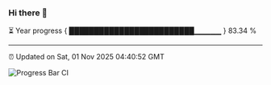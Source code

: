 ### Hi there 👋

⏳ Year progress { █████████████████████████▁▁▁▁▁ } 83.34 %

---

⏰ Updated on Sat, 01 Nov 2025 04:40:52 GMT

![Progress Bar CI](https://github.com/IshwaranRudhara/GIT-ACTION/workflows/Progress%20Bar%20CI/badge.svg)
